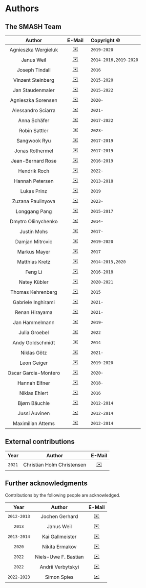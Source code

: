 # Authors

## The SMASH Team

Author  |  &ensp;E-Mail&ensp; | Copyright © 
 :----:  |  :----: | :--------- 
 Agnieszka Wergieluk  |  [✉️](mailto:awergieluk@gmail.com) | `2019-2020`
 Janus Weil  |  [✉️](mailto:weil@fias.uni-frankfurt.de) | `2014-2016,2019-2020`
 Joseph Tindall  |  [✉️](mailto:tindall@fias.uni-frankfurt.de) | `2016`
 Vinzent Steinberg  |  [✉️](mailto:steinberg@fias.uni-frankfurt.de) | `2015-2020`
 Jan Staudenmaier  |  [✉️](mailto:staudenmaier@fias.uni-frankfurt.de) | `2015-2022`
 Agnieszka Sorensen  |  [✉️](mailto:awergieluk@gmail.com) | `2020-`
 Alessandro Sciarra  |  [✉️](mailto:asciarra@fias.uni-frankfurt.de) | `2021-`
 Anna Schäfer  |  [✉️](mailto:aschaefer@fias.uni-frankfurt.de) | `2017-2022`
 Robin Sattler  |  [✉️](mailto:sattler@fias.uni-frankfurt.de) | `2023-`
 Sangwook Ryu  |  [✉️](mailto:ryu@fias.uni-frankfurt.de) | `2017-2019`
 Jonas Rothermel  |  [✉️](mailto:rothermel@fias.uni-frankfurt.de) | `2017-2019`
 Jean-Bernard Rose  |  [✉️](mailto:rose@fias.uni-frankfurt.de) | `2016-2019`
 Hendrik Roch  |  [✉️](mailto:roch@fias.uni-frankfurt.de) | `2022-`
 Hannah Petersen  |  [✉️](mailto:petersen@fias.uni-frankfurt.de) | `2013-2018`
 Lukas Prinz  |  [✉️](mailto:lprinz@fias.uni-frankfurt.de) | `2019`
 Zuzana Paulinyova  |  [✉️](mailto:paulinyova@fias.uni-frankfurt.de) | `2023-`
 Longgang Pang  |  [✉️](mailto:pang@fias.uni-frankfurt.de) | `2015-2017`
 Dmytro Oliinychenko  |  [✉️](mailto:oliiny@fias.uni-frankfurt.de) | `2014-`
 Justin Mohs  |  [✉️](mailto:mohs@fias.uni-frankfurt.de) | `2017-`
 Damjan Mitrovic  |  [✉️](mailto:mitrovic@fias.uni-frankfurt.de) | `2019-2020`
 Markus Mayer  |  [✉️](mailto:mayer@fias.uni-frankfurt.de) | `2017`
 Matthias Kretz  |  [✉️](mailto:kretz@compeng.uni-frankfurt.de) | `2014-2015,2020`
 Feng Li  |  [✉️](mailto:fengli@fias.uni-frankfurt.de) | `2016-2018`
 Natey Kübler  |  [✉️](mailto:kuebler@fias.uni-frankfurt.de) | `2020-2021`
 Thomas Kehrenberg  |  [✉️](mailto:kehrenberg@fias.uni-frankfurt.de) | `2015`
 Gabriele Inghirami  |  [✉️](mailto:inghirami@fias.uni-frankfurt.de) | `2021-`
 Renan Hirayama  |  [✉️](mailto:hirayama@fias.uni-frankfurt.de) | `2021-`
 Jan Hammelmann  |  [✉️](mailto:hammelmann@fias.uni-frankfurt.de) | `2019-`
 Julia Groebel  |  [✉️](mailto:groebel@fias.uni-frankfurt.de) | `2022`
 Andy Goldschmidt  |  [✉️](mailto:goldschmidt@fias.uni-frankfurt.de) | `2014`
 Niklas Götz  |  [✉️](mailto:goetz@fias.uni-frankfurt.de) | `2021-`
 Leon Geiger  |  [✉️](mailto:geiger@fias.uni-frankfurt.de) | `2019-2020`
 Oscar Garcia-Montero  |  [✉️](mailto:garcia@fias.uni-frankfurt.de) | `2020-`
 Hannah Elfner  |  [✉️](mailto:elfner@fias.uni-frankfurt.de) | `2018-`
 Niklas Ehlert  |  [✉️](mailto:ehlert@fias.uni-frankfurt.de) | `2016`
 Bjørn Bäuchle  |  [✉️](mailto:baeuchle@fias.uni-frankfurt.de) | `2012-2014`
 Jussi Auvinen  |  [✉️](mailto:auvinen@fias.uni-frankfurt.de) | `2012-2014`
 Maximilian Attems  |  [✉️](mailto:attems@fias.uni-frankfurt.de) | `2012-2014`

## External contributions

Year  | Author | E-Mail
:---: | :----: | :----:
`2021`  | Christian Holm Christensen | [✉️](mailto:cholm@nbi.ku.dk)

## Further acknowledgments

Contributions by the following people are acknowledged.

Year  | Author | E-Mail
:---: | :----: | :----:
`2012-2013` | Jochen Gerhard | [✉️](mailto:jochen.gerhard@compeng.uni-frankfurt.de)
`2013` | Janus Weil | [✉️](mailto:weil@fias.uni-frankfurt.de)
`2013-2014` | Kai Gallmeister | [✉️](mailto:gallmeister@itp.uni-frankfurt.de)
`2020` | Nikita Ermakov | [✉️](mailto:sh1r4s3@mail.si-head.nl)
`2022` | Niels-Uwe F. Bastian | [✉️](mailto:bastian.niels-uwe@uwr.edu.pl)
`2022` | Andrii Verbytskyi | [✉️](mailto:andrii.verbytskyi@mpp.mpg.de)
`2022-2023` | Simon Spies | [✉️](mailto:s.spies@gsi.de)
